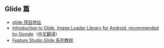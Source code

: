 ## Glide 篇
* [glide 项目地址](https://github.com/bumptech/glide)
* [Introduction to Glide, Image Loader Library for Android, recommended by Google](https://inthecheesefactory.com/blog/get-to-know-glide-recommended-by-google/en)（[中文翻译](http://jcodecraeer.com/a/anzhuokaifa/androidkaifa/2015/0327/2650.html)）
* [Feature Studio Glide 系列教程](https://futurestud.io/tutorials/glide-getting-started)